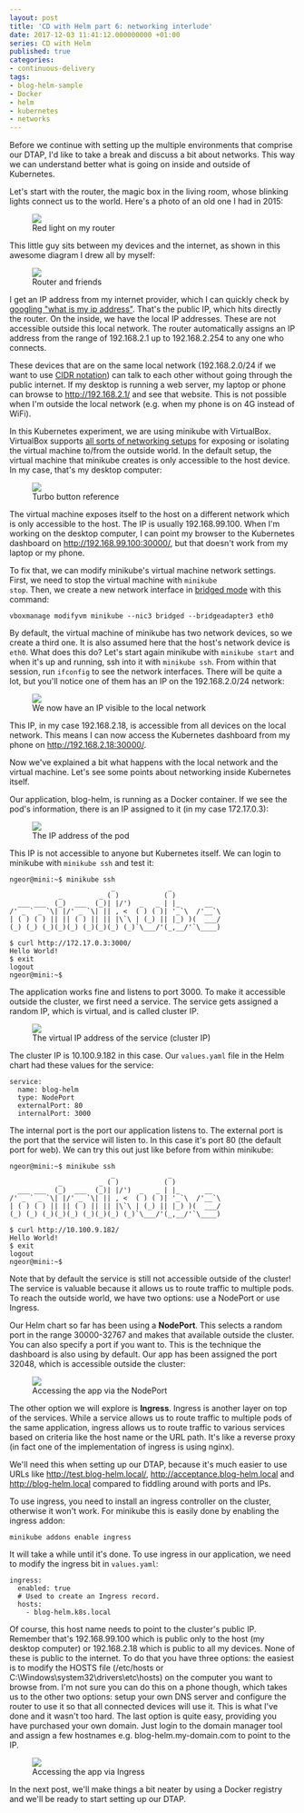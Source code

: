 ```yaml
---
layout: post
title: 'CD with Helm part 6: networking interlude'
date: 2017-12-03 11:41:12.000000000 +01:00
series: CD with Helm
published: true
categories:
- continuous-delivery
tags:
- blog-helm-sample
- Docker
- helm
- kubernetes
- networks
---
```


Before we continue with setting up the multiple environments that comprise our DTAP, I'd like to take a break and discuss a bit about networks. This way we can understand better what is going on inside and outside of Kubernetes.

<!--more-->

Let's start with the router, the magic box in the living room, whose blinking lights connect us to the world. Here's a photo of an old one I had in 2015:

<figure><img src="{{ site.baseurl }}/assets/2015/11/11/194237.jpg" /><figcaption>Red light on my router</figcaption></figure>

This little guy sits between my devices and the internet, as shown in this awesome diagram I drew all by myself:

<figure><img src="{{ site.baseurl }}/assets/2017/helm-network1.jpg" /><figcaption>Router and friends</figcaption></figure>

I get an IP address from my internet provider, which I can quickly check by <a href="https://www.google.com/search?q=what+is+my+ip+address" target="_blank" rel="noopener">googling "what is my ip address"</a>. That's the public IP, which hits directly the router. On the inside, we have the local IP addresses. These are not accessible outside this local network. The router automatically assigns an IP address from the range of 192.168.2.1 up to 192.168.2.254 to any one who connects.

These devices that are on the same local network (192.168.2.0/24 if we want to use <a href="https://en.wikipedia.org/wiki/Classless_Inter-Domain_Routing#CIDR_notation" target="_blank" rel="noopener">CIDR notation</a>) can talk to each other without going through the public internet. If my desktop is running a web server, my laptop or phone can browse to http://192.168.2.1/ and see that website. This is not possible when I'm outside the local network (e.g. when my phone is on 4G instead of WiFi).

In this Kubernetes experiment, we are using minikube with VirtualBox. VirtualBox supports <a href="https://www.virtualbox.org/manual/ch06.html" target="_blank" rel="noopener">all sorts of networking setups</a> for exposing or isolating the virtual machine to/from the outside world. In the default setup, the virtual machine that minikube creates is only accessible to the host device. In my case, that's my desktop computer:

<figure><img src="{{ site.baseurl }}/assets/2017/helm-network2.jpg" /><figcaption>Turbo button reference</figcaption></figure>

The virtual machine exposes itself to the host on a different network which is only accessible to the host. The IP is usually 192.168.99.100. When I'm working on the desktop computer, I can point my browser to the Kubernetes dashboard on http://192.168.99.100:30000/, but that doesn't work from my laptop or my phone.

To fix that, we can modify minikube's virtual machine network settings. First, we need to stop the virtual machine with <code>minikube stop</code>. Then, we create a new network interface in <a href="https://www.virtualbox.org/manual/ch06.html#network_bridged" target="_blank" rel="noopener">bridged mode</a> with this command:

```
vboxmanage modifyvm minikube --nic3 bridged --bridgeadapter3 eth0
```

By default, the virtual machine of minikube has two network devices, so we create a third one. It is also assumed here that the host's network device is <code>eth0</code>. What does this do? Let's start again minikube with <code>minikube start</code> and when it's up and running, ssh into it with <code>minikube ssh</code>. From within that session, run <code>ifconfig</code> to see the network interfaces. There will be quite a lot, but you'll notice one of them has an IP on the 192.168.2.0/24 network:

<figure><img src="{{ site.baseurl }}/assets/2017/12/03/10_00_08-mingw64__c_users_ngeor.png" /><figcaption>We now have an IP visible to the local network</figcaption></figure>

This IP, in my case 192.168.2.18, is accessible from all devices on the local network. This means I can now access the Kubernetes dashboard from my phone on http://192.168.2.18:30000/.

Now we've explained a bit what happens with the local network and the virtual machine. Let's see some points about networking inside Kubernetes itself.

Our application, blog-helm, is running as a Docker container. If we see the pod's information, there is an IP assigned to it (in my case 172.17.0.3):

<figure><img src="{{ site.baseurl }}/assets/2017/12/03/10_33_24-blog-helm-blog-helm-555f4bd677-r72q2-kubernetes-dashboard.png" /><figcaption>The IP address of the pod</figcaption></figure>

This IP is not accessible to anyone but Kubernetes itself. We can login to minikube with <code>minikube ssh</code> and test it:

```
ngeor@mini:~$ minikube ssh
                         _             _
            _         _ ( )           ( )
  ___ ___  (_)  ___  (_)| |/')  _   _ | |_      __
/' _ ` _ `\| |/' _ `\| || , <  ( ) ( )| '_`\  /'__`\
| ( ) ( ) || || ( ) || || |\`\ | (_) || |_) )(  ___/
(_) (_) (_)(_)(_) (_)(_)(_) (_)`\___/'(_,__/'`\____)

$ curl http://172.17.0.3:3000/
Hello World!
$ exit
logout
ngeor@mini:~$
```

The application works fine and listens to port 3000. To make it accessible outside the cluster, we first need a service. The service gets assigned a random IP, which is virtual, and is called cluster IP.

<figure><img src="{{ site.baseurl }}/assets/2017/12/03/10_47_56-blog-helm-blog-helm-kubernetes-dashboard.png" /><figcaption>The virtual IP address of the service (cluster IP)</figcaption></figure>

The cluster IP is 10.100.9.182 in this case. Our <code>values.yaml</code> file in the Helm chart had these values for the service:

```
service:
  name: blog-helm
  type: NodePort
  externalPort: 80
  internalPort: 3000
```

The internal port is the port our application listens to. The external port is the port that the service will listen to. In this case it's port 80 (the default port for web). We can try this out just like before from within minikube:

```
ngeor@mini:~$ minikube ssh
                         _             _
            _         _ ( )           ( )
  ___ ___  (_)  ___  (_)| |/')  _   _ | |_      __
/' _ ` _ `\| |/' _ `\| || , <  ( ) ( )| '_`\  /'__`\
| ( ) ( ) || || ( ) || || |\`\ | (_) || |_) )(  ___/
(_) (_) (_)(_)(_) (_)(_)(_) (_)`\___/'(_,__/'`\____)

$ curl http://10.100.9.182/
Hello World!
$ exit
logout
ngeor@mini:~$
```

Note that by default the service is still not accessible outside of the cluster! The service is valuable because it allows us to route traffic to multiple pods. To reach the outside world, we have two options: use a NodePort or use Ingress.

Our Helm chart so far has been using a <strong>NodePort</strong>. This selects a random port in the range 30000-32767 and makes that available outside the cluster. You can also specify a port if you want to. This is the technique the dashboard is also using by default. Our app has been assigned the port 32048, which is accessible outside the cluster:

<figure><img src="{{ site.baseurl }}/assets/2017/12/03/10_56_48-mozilla-firefox.png" /><figcaption>Accessing the app via the NodePort</figcaption></figure>

The other option we will explore is <strong>Ingress</strong>. Ingress is another layer on top of the services. While a service allows us to route traffic to multiple pods of the same application, ingress allows us to route traffic to various services based on criteria like the host name or the URL path. It's like a reverse proxy (in fact one of the implementation of ingress is using nginx).

We'll need this when setting up our DTAP, because it's much easier to use URLs like http://test.blog-helm.local/, http://acceptance.blog-helm.local and http://blog-helm.local compared to fiddling around with ports and IPs.

To use ingress, you need to install an ingress controller on the cluster, otherwise it won't work. For minikube this is easily done by enabling the ingress addon:

```
minikube addons enable ingress
```

It will take a while until it's done. To use ingress in our application, we need to modify the ingress bit in <code>values.yaml</code>:

```
ingress:
  enabled: true
  # Used to create an Ingress record.
  hosts:
    - blog-helm.k8s.local
```

Of course, this host name needs to point to the cluster's public IP. Remember that's 192.168.99.100 which is public only to the host (my desktop computer) or 192.168.2.18 which is public to all my devices. None of these is public to the internet. To do that you have three options: the easiest is to modify the HOSTS file (/etc/hosts or C:\Windows\system32\drivers\etc\hosts) on the computer you want to browse from. I'm not sure you can do this on a phone though, which takes us to the other two options: setup your own DNS server and configure the router to use it so that all connected devices will use it. This is what I've done and it wasn't too hard. The last option is quite easy, providing you have purchased your own domain. Just login to the domain manager tool and assign a few hostnames e.g. blog-helm.my-domain.com to point to the IP.

<figure><img src="{{ site.baseurl }}/assets/2017/12/03/11_13_03.png" /><figcaption>Accessing the app via Ingress</figcaption></figure>

In the next post, we'll make things a bit neater by using a Docker registry and we'll be ready to start setting up our DTAP.
